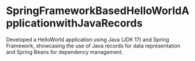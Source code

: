 # SpringFrameworkBasedHelloWorldApplicationwithJavaRecords
Developed a HelloWorld application using Java (JDK 17) and Spring Framework, showcasing the use of Java records for data representation and Spring Beans for dependency management.

